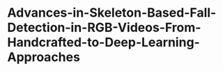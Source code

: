 # Advances-in-Skeleton-Based-Fall-Detection-in-RGB-Videos-From-Handcrafted-to-Deep-Learning-Approaches